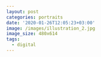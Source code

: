 ```yaml
---
layout: post
categories: portraits
date: '2020-01-26T12:05:23+03:00'
image: /images/illustration_2.jpg
image_size: 480x614
tags:
  - digital
---
```

